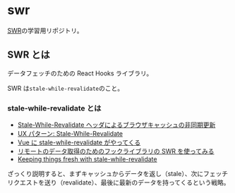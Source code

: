 # swr

[SWR](https://swr.vercel.app/)の学習用リポジトリ。

## SWR とは

データフェッチのための React Hooks ライブラリ。

SWR は`stale-while-revalidate`のこと。

### stale-while-revalidate とは

- [Stale-While-Revalidate ヘッダによるブラウザキャッシュの非同期更新](https://blog.jxck.io/entries/2016-04-16/stale-while-revalidate.html)
- [UX パターン: Stale-While-Revalidate](https://www.infoq.com/jp/news/2020/12/ux-stale-while-revalidate/)
- [Vue に stale-while-revalidate がやってくる](https://tech.hey.jp/entry/2020/09/29/115822#:~:text=%E5%8F%A4%E3%81%84%E3%82%AD%E3%83%A3%E3%83%83%E3%82%B7%E3%83%A5%E3%81%A8%E3%81%84%E3%81%86%E3%81%AE%E3%81%AF,%E3%81%AE%E3%81%93%E3%81%A8%E3%82%92%E6%8C%87%E3%81%97%E3%81%BE%E3%81%99%E3%80%82)
- [リモートのデータ取得のためのフックライブラリの SWR を使ってみる](https://engineering.mercari.com/blog/entry/2019-12-17-130000/)
- [Keeping things fresh with stale-while-revalidate](https://web.dev/stale-while-revalidate/)

ざっくり説明すると、まずキャッシュからデータを返し（stale）、次にフェッチリクエストを送り（revalidate）、最後に最新のデータを持ってくるという戦略。
